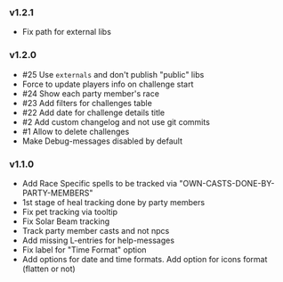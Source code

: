 ﻿### v1.2.1

* Fix path for external libs

### v1.2.0

* #25 Use `externals` and don't publish "public" libs
* Force to update players info on challenge start
* #24 Show each party member's race
* #23 Add filters for challenges table
* #22 Add date for challenge details title
* #2 Add custom changelog and not use git commits
* #1 Allow to delete challenges
* Make Debug-messages disabled by default

### v1.1.0

* Add Race Specific spells to be tracked via "OWN-CASTS-DONE-BY-PARTY-MEMBERS"
* 1st stage of heal tracking done by party members
* Fix pet tracking via tooltip
* Fix Solar Beam tracking
* Track party member casts and not npcs
* Add missing L-entries for help-messages
* Fix label for "Time Format" option
* Add options for date and time formats. Add option for icons format (flatten or not)
